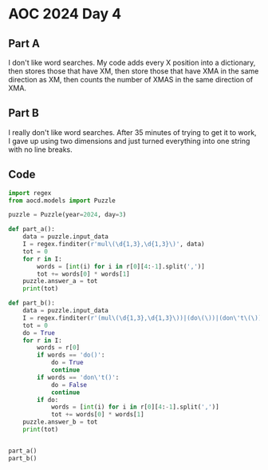 # AOC 2024 Day 4

## Part A

I don't like word searches. My code adds every X position into a dictionary, then stores those that have XM, then store those that have XMA in the same direction as XM, then counts the number of XMAS in the same direction of XMA. 

## Part B

I really don't like word searches. After 35 minutes of trying to get it to work, I gave up using two dimensions and just turned everything into one string with no line breaks. 

## Code

```python
import regex
from aocd.models import Puzzle

puzzle = Puzzle(year=2024, day=3)

def part_a():
    data = puzzle.input_data
    I = regex.finditer(r'mul\(\d{1,3},\d{1,3}\)', data)
    tot = 0
    for r in I:
        words = [int(i) for i in r[0][4:-1].split(',')]
        tot += words[0] * words[1]
    puzzle.answer_a = tot
    print(tot)

def part_b():
    data = puzzle.input_data
    I = regex.finditer(r'(mul\(\d{1,3},\d{1,3}\))|(do\(\))|(don\'t\(\))', data)
    tot = 0
    do = True
    for r in I:
        words = r[0]
        if words == 'do()':
            do = True
            continue
        if words == 'don\'t()':
            do = False
            continue
        if do:
            words = [int(i) for i in r[0][4:-1].split(',')]
            tot += words[0] * words[1]
    puzzle.answer_b = tot
    print(tot)


part_a()
part_b()
```